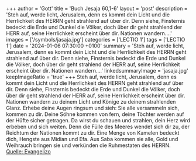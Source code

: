 +++
author = 'Gott'
title = 'Buch Jesaja 60,1-6'
layout = 'post'
description = 'Steh auf, werde licht, Jerusalem, denn es kommt dein Licht und die Herrlichkeit des HERRN geht strahlend auf über dir. Denn siehe, Finsternis bedeckt die Erde und Dunkel die Völker, doch über dir geht strahlend der HERR auf, seine Herrlichkeit erscheint über dir. Nationen wandern....'
images = ['/symbols/jasaja.jpg']
categories = ['LECTIO 1']
tags = ['LECTIO 1']
date = '2024-01-06 07:30:00 +0100'
summary = 'Steh auf, werde licht, Jerusalem, denn es kommt dein Licht und die Herrlichkeit des HERRN geht strahlend auf über dir. Denn siehe, Finsternis bedeckt die Erde und Dunkel die Völker, doch über dir geht strahlend der HERR auf, seine Herrlichkeit erscheint über dir. Nationen wandern....'
linkedsummaryImage = 'jasaja.jpg'
keepImageRatio = 'true'
+++
Steh auf, werde licht, Jerusalem, denn es kommt dein Licht und die Herrlichkeit des HERRN geht strahlend auf über dir.
Denn siehe, Finsternis bedeckt die Erde und Dunkel die Völker, doch über dir geht strahlend der HERR auf, seine Herrlichkeit erscheint über dir.
Nationen wandern zu deinem Licht und Könige zu deinem strahlenden Glanz.<!--more-->
Erhebe deine Augen ringsum und sieh: Sie alle versammeln sich, kommen zu dir. Deine Söhne kommen von fern, deine Töchter werden auf der Hüfte sicher getragen.
Da wirst du schauen und strahlen, dein Herz wird erbeben und sich weiten. Denn die Fülle des Meeres wendet sich dir zu, der Reichtum der Nationen kommt zu dir.
Eine Menge von Kamelen bedeckt dich, Hengste aus Midian und Efa. Aus Saba kommen sie alle, Gold und Weihrauch bringen sie und verkünden die Ruhmestaten des HERRN.<br> [Quelle: Evangelizo](https://evangeliumtagfuertag.org/DE/gospel)